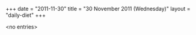 +++
date = "2011-11-30"
title = "30 November 2011 (Wednesday)"
layout = "daily-diet"
+++

<p>&lt;no entries&gt;</p>